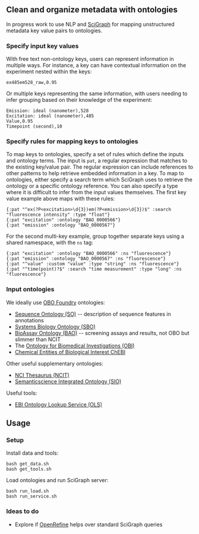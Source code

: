 ## Clean and organize metadata with ontologies

In progress work to use NLP and [SciGraph](https://github.com/SciGraph/SciGraph)
for mapping unstructured metadata key value pairs to ontologies.

### Specify input key values

With free text non-ontology keys, users can represent information in multiple
ways. For instance, a key can have contextual information on the experiment
nested within the keys:
```
ex485em528_raw,0.95
```
Or multiple keys representing the same information, with users needing to infer
grouping based on their knowledge of the experiment:
```
Emission: ideal (nanometer),528
Excitation: ideal (nanometer),485
Value,0.95
Timepoint (second),10
```

### Specify rules for mapping keys to ontologies

To map keys to ontologies, specify a set of rules which define the inputs
and ontology terms. The input is `pat`, a regular expression that matches
to the existing key/value pair. The regular expression can include references
to other patterns to help retrieve embedded information in a key. To map to
ontologies, either specify a search term which SciGraph uses to retrieve
the ontology or a specific ontology reference. You can also specify a type
where it is difficult to infer from the input values themselves. The first
key value example above maps with these rules:
```
{:pat "^ex(?P<excitation>\d{3})em(?P<emission>\d{3})$" :search "fluorescence intensity" :type "float"}
{:pat "excitation" :ontology "BAO_0000566"}
{:pat "emission" :ontology "BAO_0000567"}
```
For the second multi-key example, group together separate keys using a 
shared namespace, with the `ns` tag:
```
{:pat "excitation" :ontology "BAO_0000566" :ns "fluorescence"}
{:pat "emission" :ontology "BAO_0000567" :ns "fluorescence"}
{:pat "^value" :custom "value" :type "string" :ns "fluorescence"}
{:pat "^time(point)?$" :search "time measurement" :type "long" :ns "fluorescence"}
```

### Input ontologies

We ideally use [OBO Foundry](http://www.obofoundry.org/) ontologies:

- [Sequence Ontology (SO)](http://www.sequenceontology.org/) -- description of
  sequence features in annotations
- [Systems Biology Ontology (SBO)](http://www.ebi.ac.uk/sbo/main/)
- [BioAssay Ontology (BAO)](http://bioassayontology.org/) -- screening assays
  and results, not OBO but slimmer than NCIT
- The [Ontology for Biomedical Investigations (OBI)](http://purl.obolibrary.org/obo/obi)
- [Chemical Entities of Biological Interest ChEBI](http://www.ebi.ac.uk/chebi)

Other useful supplementary ontologies:

- [NCI Thesaurus (NCIT)](https://github.com/NCI-Thesaurus/thesaurus-obo-edition)
- [Semanticscience Integrated Ontology (SIO)](https://github.com/MaastrichtU-IDS/semanticscience)

Useful tools:

- [EBI Ontology Lookup Service (OLS)](https://www.ebi.ac.uk/ols/index)

## Usage

### Setup

Install data and tools:
```
bash get_data.sh
bash get_tools.sh
```
Load ontologies and run SciGraph server:
```
bash run_load.sh
bash run_service.sh
```


### Ideas to do

- Explore if [OpenRefine](https://github.com/OpenRefine/OpenRefine) helps
  over standard SciGraph queries
